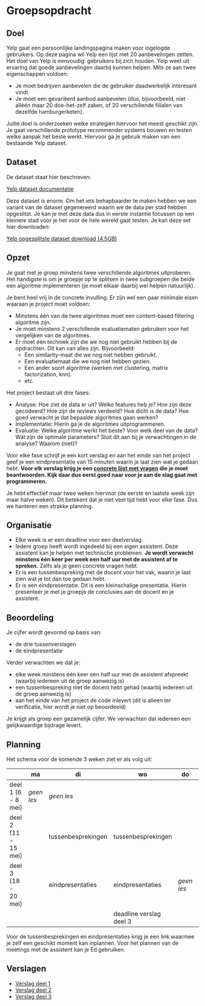 # Groepsopdracht

## Doel

Yelp gaat een persoonlijke landingspagina maken voor ingelogde gebruikers. Op deze pagina wil Yelp een lijst met 20 aanbevelingen zetten. Het doel van Yelp is eenvoudig: gebruikers bij zich houden. Yelp weet uit ervaring dat goede aanbevelingen daarbij kunnen helpen. Mits ze aan twee eigenschappen voldoen:

- Je moet bedrijven aanbevelen die de gebruiker daadwerkelijk interesant vindt.
- Je moet een gevariëerd aanbod aanbevelen (dus, bijvoorbeeld, niet alléén maar 20 doe-het-zelf zaken, of 20 verschillende filialen van dezelfde hamburgerketen).

Jullie doel is onderzoeken welke strategiën hiervoor het meest geschikt zijn. Je gaat verschillende prototype recommender systems bouwen en testen welke aanpak het beste werkt. Hiervoor ga je gebruik maken van een bestaande Yelp dataset.

## Dataset

De dataset staat hier beschreven:

[Yelp dataset documentatie](https://www.yelp.com/dataset/documentation/main)

Deze dataset is enorm. Om het iets behapbaarder te maken hebben we een variant van de dataset gegenereerd waarin we de data per stad hebben opgeslitst. Je kan je met deze data dus in eerste instantie focussen op een kleinere stad voor je het voor de hele wereld gaat testen. Je kan deze set hier downloaden:

[Yelp opgesplitste dataset download (4.5GB)](https://surfdrive.surf.nl/files/index.php/s/d9QtNlGNbYuUnpT/download)

## Opzet

Je gaat met je groep minstens twee verschillende algoritmes uitproberen. Het handigste is om je groepje op te splitsen in twee subgroepen die beide een algoritme implementeren (je moet elkaar daarbij wel helpen natuurlijk).

Je bent heel vrij in de concrete invulling. Er zijn wel een paar minimale eisen waaraan je project moet voldoen:

- Minstens één van de twee algoritmes moet een content-based filtering algoritme zijn.
- Je moet minstens 2 verschillende evaluatiematen gebruiken voor het vergelijken van de algoritmes.
- Er moet één techniek zijn die we nog niet gebruikt hebben bij de opdrachten. Dit kan van alles zijn. Bijvoorbeeld:
    - Een similarity-maat die we nog niet hebben gebruikt.
    - Een evaluatiemaat die we nog niet hebben gezien.
    - Een ander soort algoritme (werken met clustering, matrix factorization, knn).
    - etc.

Het project bestaat uit drie fases:

- Analyse: Hoe ziet de data er uit? Welke features heb je? Hoe zijn deze gecodeerd? Hoe zijn de reviews verdeeld? Hoe dicht is de data? Hoe goed verwacht je dat bepaalde algoritmes gaan werken?
- Implementatie: Hierin ga je de algoritmes uitprogrammeren.
- Evaluatie: Welke algoritme werkt het beste? Voor welk deel van de data? Wat zijn de optimale parameters? Sluit dit aan bij je verwachtingen in de analyse? Waarom (niet)?

Voor elke fase schrijf je een kort verslag en aan het einde van het project geef je een eindpresentatie van 15 minuten waarin je laat zien wat je gedaan hebt. **Voor elk verslag krijg je een [concrete lijst met vragen](#verslagen) die je moet beantwoorden. Kijk daar dus eerst goed naar voor je aan de slag gaat met programmeren.**

Je hebt effectief maar twee weken hiervoor (de eerste en laatste week zijn maar halve weken). Dit betekent dat je niet veel tijd hebt voor elke fase. Dus we hanteren een strakke planning.

## Organisatie

- Elke week is er een deadline voor een deelverslag.
- Iedere groep heeft wordt ingedeeld bij een eigen assistent. Deze assistent kan je helpen met technische problemen. **Je wordt verwacht minstens één keer per week een half uur met de assistent af te spreken.** Zelfs als je geen concrete vragen hebt.
- Er is een tussenbespreking met de docent voor het vak, waarin je laat zien wat je tot dan toe gedaan hebt.
- Er is een eindpresentatie. Dit is een kleinschalige presentatie. Hierin presenteer je met je groepje de conclusies aan de docent en je assistent.

## Beoordeling

Je cijfer wordt gevormd op basis van:

- de drie tussenverslagen
- de eindpresentatie

Verder verwachten we dat je:

- elke week minstens één keer een half uur met de assistent afspreekt (waarbij iedereen uit de groep aanwezig is)
- een tussenbespreking met de docent hebt gehad (waarbij iedereen uit de groep aanwezig is)
- aan het einde van het project de code inlevert (dit is alleen ter verificatie, hier wordt je niet op beoordeeld)

Je krijgt als groep een gezamelijk cijfer. We verwachten dat iedereen een gelijkwaardige bijdrage levert.

## Planning

Het schema voor de komende 3 weken ziet er als volg uit:

|                      | ma         | di                  | wo                      | do          | vr                      |
| -------------------- | ---------- | ------------------- | ----------------------- | ----------- | ----------------------- |
| deel 1 (6 - 8 mei)   | *geen les* | *geen les*          |                         |             | deadline verslag deel 1 |
| deel 2 (11 - 15 mei) |            | tussenbesprekingen  | tussenbesprekingen      |             | deadline verslag deel 2 |
| deel 3 (18 - 20 mei) |            | eindpresentaties    | eindpresentaties        | *geen les*  | *geen les*              |
|                      |            |                     | deadline verslag deel 3 |             |                         |

Voor de tussenbesprekingen en eindpresentaties krijg je een link waarmee je zelf een geschikt moment kan inplannen. Voor het plannen van de meetings met de assistent kan je Ed gebruiken.

## Verslagen

- [Verslag deel 1](/groepsproject/verslag-1)
- [Verslag deel 2](/groepsproject/verslag-2)
- [Verslag deel 3](/groepsproject/verslag-3)
